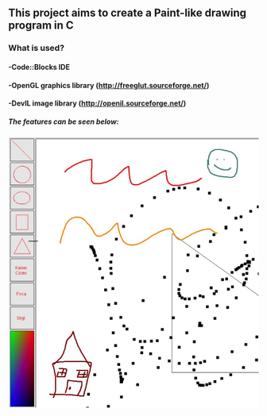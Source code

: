 ## This project aims to create a Paint-like drawing program in C  
### What is used?  
#### -Code::Blocks IDE
#### -OpenGL graphics library (http://freeglut.sourceforge.net/)  
#### -DevIL image library (http://openil.sourceforge.net/)  
##### The features can be seen below:  
![image](https://github.com/ouerten/DrawingApp/blob/master/notPaint/Screenshot_1.jpg?raw=true)
